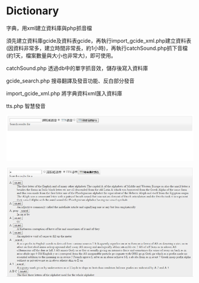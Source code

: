 # Dictionary
字典，用xml建立資料庫與php抓音檔

須先建立資料庫gcide及資料表gcide，再執行import_gcide_xml.php建立資料表(因資料非常多，建立時間非常長，約1小時)，再執行catchSound.php抓下音檔(約1天，檔案數量與大小也非常大)，即可使用。

catchSound.php
透過db中的單字抓音效，儲存後寫入資料庫

gcide_search.php
搜尋翻譯及發音功能、反白部分發音

import_gcide_xml.php
將字典資料xml匯入資料庫

tts.php
智慧發音

![image](https://raw.githubusercontent.com/yoyo82725/Dictionary/master/TestDictionary2.PNG)

![image](https://raw.githubusercontent.com/yoyo82725/Dictionary/master/TestDictionary.jpg)
